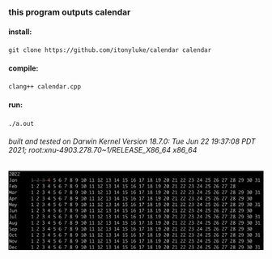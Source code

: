 ### this program outputs calendar

#### install:
`git clone https://github.com/itonyluke/calendar calendar`

#### compile:
`clang++ calendar.cpp`

#### run:
`./a.out`

###### built and tested on Darwin Kernel Version 18.7.0: Tue Jun 22 19:37:08 PDT 2021; root:xnu-4903.278.70~1/RELEASE_X86_64 x86_64

![output example](images/example.png)
